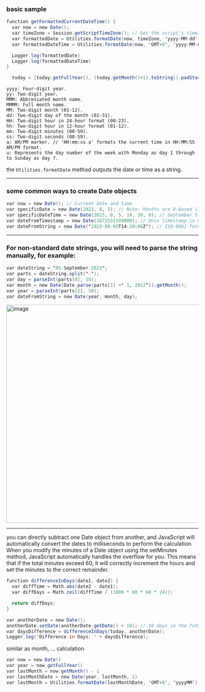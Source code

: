 ### basic sample
```gs
function getFormattedCurrentDateTime() { 
  var now = new Date(); 
  var timeZone = Session.getScriptTimeZone(); // Get the script's timezone, or specify your own as 'GMT+8' 
  var formattedDate = Utilities.formatDate(now, timeZone, 'yyyy-MM-dd'); 
  var formattedDateTime = Utilities.formatDate(now, 'GMT+8', 'yyyy-MM-dd HH:mm:ss'); 

  Logger.log(formattedDate)
  Logger.log(formattedDateTime)
} 
```
```gs
  today = [today.getFullYear(), (today.getMonth()+1).toString().padStart(2, '0'), (today.getDate()).toString().padStart(2, '0')].join('-')
```

```
yyyy: Four-digit year. 
yy: Two-digit year. 
MMM: Abbreviated month name. 
MMMM: Full month name. 
MM: Two-digit month (01-12). 
dd: Two-digit day of the month (01-31). 
HH: Two-digit hour in 24-hour format (00-23). 
hh: Two-digit hour in 12-hour format (01-12). 
mm: Two-digit minutes (00-59). 
ss: Two-digit seconds (00-59). 
a: AM/PM marker. // 'HH:mm:ss a' formats the current time in HH:MM:SS AM/PM format. 
u: Represents the day number of the week with Monday as day 1 through to Sunday as day 7. 
```

the `Utilities.formatDate` method outputs the date or time as a string.  

---

### some common ways to create Date objects
```gs
var now = new Date(); // Current date and time 
var specificDate = new Date(2023, 8, 5); // Note: Months are 0-based (January = 0, December = 11) //September 5, 2023 
var specificDateTime = new Date(2023, 8, 5, 14, 30, 0); // September 5, 2023 14:30:00 
var dateFromTimestamp = new Date(1672531199000); // Unix timestamp in milliseconds 
var dateFromString = new Date("2023-09-05T14:30:00Z"); // ISO-8601 format
```

---

### For non-standard date strings, you will need to parse the string manually, for example: 
```gs
var dateString = "05-September-2023"; 
var parts = dateString.split("-"); 
var day = parseInt(parts[0], 10); 
var month = new Date(Date.parse(parts[1] +" 1, 2012")).getMonth(); 
var year = parseInt(parts[2], 10); 
var dateFromString = new Date(year, month, day); 
```
<img width="572" alt="image" src="https://github.com/user-attachments/assets/219dd91b-c532-457d-94dc-95f8c7c4af20" />

---

you can directly subtract one Date object from another, and JavaScript will automatically convert the dates to milliseconds to perform the calculation.  
When you modify the minutes of a Date object using the setMinutes method, JavaScript automatically handles the overflow for you. This means that if the total minutes exceed 60, it will correctly increment the hours and set the minutes to the correct remainder.  
```gs
function differenceInDays(date1, date2) { 
  var diffTime = Math.abs(date2 - date1); 
  var diffDays = Math.ceil(diffTime / (1000 * 60 * 60 * 24)); 

  return diffDays;
} 
```
```gs
var anotherDate = new Date(); 
anotherDate.setDate(anotherDate.getDate() + 10); // 10 days in the future 
var daysDifference = differenceInDays(today, anotherDate); 
Logger.log('Difference in Days: ' + daysDifference); 
```
similar as month, ... calculation
```gs
var now = new Date()
var year = now.getFullYear()
var lastMonth = now.getMonth() - 1
var lastMonthDate = new Date(year, lastMonth, 1)
var lastMonth = Utilities.formatDate(lastMonthDate, 'GMT+8', 'yyyyMM')
```
